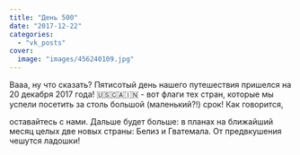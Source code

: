 ```yaml
---
title: "День 500"
date: "2017-12-22"
categories: 
  - "vk_posts"
cover:
  image: "images/456240109.jpg"
---
```


Вааа, ну что сказать? Пятисотый день нашего путешествия пришелся на 20 декабря 2017 года! 🇺🇸🇨🇦🇮🇳 - вот флаги тех стран, которые мы успели посетить за столь большой (маленький?!) срок! Как говорится,

<!--more--> оставайтесь с нами. Дальше будет больше: в планах на ближайший месяц целых две новых страны: Белиз и Гватемала. От предвкушения чешутся ладошки!
